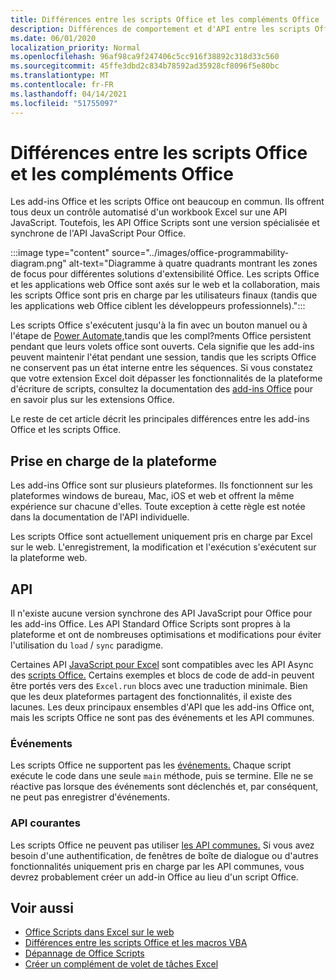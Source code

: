 ```yaml
---
title: Différences entre les scripts Office et les compléments Office
description: Différences de comportement et d'API entre les scripts Office et les add-ins Office.
ms.date: 06/01/2020
localization_priority: Normal
ms.openlocfilehash: 96af98ca9f247406c5cc916f38892c318d33c560
ms.sourcegitcommit: 45ffe3dbd2c834b78592ad35928cf8096f5e80bc
ms.translationtype: MT
ms.contentlocale: fr-FR
ms.lasthandoff: 04/14/2021
ms.locfileid: "51755097"
---
```

# <a name="differences-between-office-scripts-and-office-add-ins"></a>Différences entre les scripts Office et les compléments Office

Les add-ins Office et les scripts Office ont beaucoup en commun. Ils offrent tous deux un contrôle automatisé d'un workbook Excel sur une API JavaScript. Toutefois, les API Office Scripts sont une version spécialisée et synchrone de l'API JavaScript Pour Office.

:::image type="content" source="../images/office-programmability-diagram.png" alt-text="Diagramme à quatre quadrants montrant les zones de focus pour différentes solutions d'extensibilité Office. Les scripts Office et les applications web Office sont axés sur le web et la collaboration, mais les scripts Office sont pris en charge par les utilisateurs finaux (tandis que les applications web Office ciblent les développeurs professionnels).":::

Les scripts Office s'exécutent jusqu'à la fin avec un bouton manuel ou à l'étape de [Power Automate,](https://flow.microsoft.com/)tandis que les compl?ments Office persistent pendant que leurs volets office sont ouverts. Cela signifie que les add-ins peuvent maintenir l'état pendant une session, tandis que les scripts Office ne conservent pas un état interne entre les séquences. Si vous constatez que votre extension Excel doit dépasser les fonctionnalités de la plateforme d'écriture de scripts, consultez la documentation des [add-ins Office](/office/dev/add-ins) pour en savoir plus sur les extensions Office.

Le reste de cet article décrit les principales différences entre les add-ins Office et les scripts Office.

## <a name="platform-support"></a>Prise en charge de la plateforme

Les add-ins Office sont sur plusieurs plateformes. Ils fonctionnent sur les plateformes windows de bureau, Mac, iOS et web et offrent la même expérience sur chacune d'elles. Toute exception à cette règle est notée dans la documentation de l'API individuelle.

Les scripts Office sont actuellement uniquement pris en charge par Excel sur le web. L'enregistrement, la modification et l'exécution s'exécutent sur la plateforme web.

## <a name="apis"></a>API

Il n'existe aucune version synchrone des API JavaScript pour Office pour les add-ins Office. Les API Standard Office Scripts sont propres à la plateforme et ont de nombreuses optimisations et modifications pour éviter l'utilisation du `load` / `sync` paradigme.

Certaines API [JavaScript pour Excel](/javascript/api/excel?view=excel-js-preview&preserve-view=true) sont compatibles avec les API Async des [scripts Office.](../develop/excel-async-model.md) Certains exemples et blocs de code de add-in peuvent être portés vers des `Excel.run` blocs avec une traduction minimale. Bien que les deux plateformes partagent des fonctionnalités, il existe des lacunes. Les deux principaux ensembles d'API que les add-ins Office ont, mais les scripts Office ne sont pas des événements et les API communes.

### <a name="events"></a>Événements

Les scripts Office ne supportent pas les [événements.](/office/dev/add-ins/excel/excel-add-ins-events) Chaque script exécute le code dans une seule `main` méthode, puis se termine. Elle ne se réactive pas lorsque des événements sont déclenchés et, par conséquent, ne peut pas enregistrer d'événements.

### <a name="common-apis"></a>API courantes

Les scripts Office ne peuvent pas utiliser [les API communes.](/javascript/api/office) Si vous avez besoin d'une authentification, de fenêtres de boîte de dialogue ou d'autres fonctionnalités uniquement pris en charge par les API communes, vous devrez probablement créer un add-in Office au lieu d'un script Office.

## <a name="see-also"></a>Voir aussi

- [Office Scripts dans Excel sur le web](../overview/excel.md)
- [Différences entre les scripts Office et les macros VBA](vba-differences.md)
- [Dépannage de Office Scripts](../testing/troubleshooting.md)
- [Créer un complément de volet de tâches Excel](/office/dev/add-ins/quickstarts/excel-quickstart-jquery)

